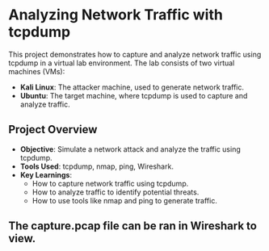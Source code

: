 # Analyzing Network Traffic with tcpdump

This project demonstrates how to capture and analyze network traffic using tcpdump in a virtual lab environment. The lab consists of two virtual machines (VMs):
- **Kali Linux**: The attacker machine, used to generate network traffic.
- **Ubuntu**: The target machine, where tcpdump is used to capture and analyze traffic.

## Project Overview
- **Objective**: Simulate a network attack and analyze the traffic using tcpdump.
- **Tools Used**: tcpdump, nmap, ping, Wireshark.
- **Key Learnings**:
  - How to capture network traffic using tcpdump.
  - How to analyze traffic to identify potential threats.
  - How to use tools like nmap and ping to generate traffic.
 
 ## The capture.pcap file can be ran in Wireshark to view.
